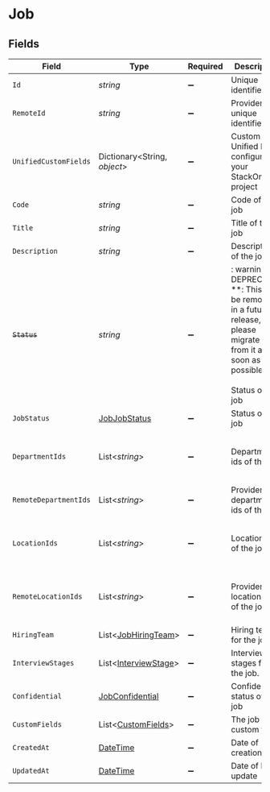 # Job


## Fields

| Field                                                                                                                                      | Type                                                                                                                                       | Required                                                                                                                                   | Description                                                                                                                                | Example                                                                                                                                    |
| ------------------------------------------------------------------------------------------------------------------------------------------ | ------------------------------------------------------------------------------------------------------------------------------------------ | ------------------------------------------------------------------------------------------------------------------------------------------ | ------------------------------------------------------------------------------------------------------------------------------------------ | ------------------------------------------------------------------------------------------------------------------------------------------ |
| `Id`                                                                                                                                       | *string*                                                                                                                                   | :heavy_minus_sign:                                                                                                                         | Unique identifier                                                                                                                          | 8187e5da-dc77-475e-9949-af0f1fa4e4e3                                                                                                       |
| `RemoteId`                                                                                                                                 | *string*                                                                                                                                   | :heavy_minus_sign:                                                                                                                         | Provider's unique identifier                                                                                                               | 8187e5da-dc77-475e-9949-af0f1fa4e4e3                                                                                                       |
| `UnifiedCustomFields`                                                                                                                      | Dictionary<String, *object*>                                                                                                               | :heavy_minus_sign:                                                                                                                         | Custom Unified Fields configured in your StackOne project                                                                                  | {<br/>"my_project_custom_field_1": "REF-1236",<br/>"my_project_custom_field_2": "some other value"<br/>}                                   |
| `Code`                                                                                                                                     | *string*                                                                                                                                   | :heavy_minus_sign:                                                                                                                         | Code of the job                                                                                                                            | 184919                                                                                                                                     |
| `Title`                                                                                                                                    | *string*                                                                                                                                   | :heavy_minus_sign:                                                                                                                         | Title of the job                                                                                                                           | Software Engineer                                                                                                                          |
| `Description`                                                                                                                              | *string*                                                                                                                                   | :heavy_minus_sign:                                                                                                                         | Description of the job                                                                                                                     | Responsible for identifying business requirements                                                                                          |
| ~~`Status`~~                                                                                                                               | *string*                                                                                                                                   | :heavy_minus_sign:                                                                                                                         | : warning: ** DEPRECATED **: This will be removed in a future release, please migrate away from it as soon as possible.<br/><br/>Status of the job | archived                                                                                                                                   |
| `JobStatus`                                                                                                                                | [JobJobStatus](../../Models/Components/JobJobStatus.md)                                                                                    | :heavy_minus_sign:                                                                                                                         | Status of the job                                                                                                                          |                                                                                                                                            |
| `DepartmentIds`                                                                                                                            | List<*string*>                                                                                                                             | :heavy_minus_sign:                                                                                                                         | Department ids of the job                                                                                                                  | [<br/>"308570",<br/>"308571",<br/>"308572"<br/>]                                                                                           |
| `RemoteDepartmentIds`                                                                                                                      | List<*string*>                                                                                                                             | :heavy_minus_sign:                                                                                                                         | Provider's department ids of the job                                                                                                       | e3cb75bf-aa84-466e-a6c1-b8322b257a48                                                                                                       |
| `LocationIds`                                                                                                                              | List<*string*>                                                                                                                             | :heavy_minus_sign:                                                                                                                         | Location ids of the job                                                                                                                    | [<br/>"668570",<br/>"678571",<br/>"688572"<br/>]                                                                                           |
| `RemoteLocationIds`                                                                                                                        | List<*string*>                                                                                                                             | :heavy_minus_sign:                                                                                                                         | Provider's location ids of the job                                                                                                         | [<br/>"668570",<br/>"678571",<br/>"688572"<br/>]                                                                                           |
| `HiringTeam`                                                                                                                               | List<[JobHiringTeam](../../Models/Components/JobHiringTeam.md)>                                                                            | :heavy_minus_sign:                                                                                                                         | Hiring team for the job.                                                                                                                   |                                                                                                                                            |
| `InterviewStages`                                                                                                                          | List<[InterviewStage](../../Models/Components/InterviewStage.md)>                                                                          | :heavy_minus_sign:                                                                                                                         | Interview stages for the job.                                                                                                              |                                                                                                                                            |
| `Confidential`                                                                                                                             | [JobConfidential](../../Models/Components/JobConfidential.md)                                                                              | :heavy_minus_sign:                                                                                                                         | Confidential status of the job                                                                                                             |                                                                                                                                            |
| `CustomFields`                                                                                                                             | List<[CustomFields](../../Models/Components/CustomFields.md)>                                                                              | :heavy_minus_sign:                                                                                                                         | The job custom fields                                                                                                                      |                                                                                                                                            |
| `CreatedAt`                                                                                                                                | [DateTime](https://learn.microsoft.com/en-us/dotnet/api/system.datetime?view=net-5.0)                                                      | :heavy_minus_sign:                                                                                                                         | Date of creation                                                                                                                           | 2021-01-01T01:01:01.000Z                                                                                                                   |
| `UpdatedAt`                                                                                                                                | [DateTime](https://learn.microsoft.com/en-us/dotnet/api/system.datetime?view=net-5.0)                                                      | :heavy_minus_sign:                                                                                                                         | Date of last update                                                                                                                        | 2021-01-01T01:01:01.000Z                                                                                                                   |